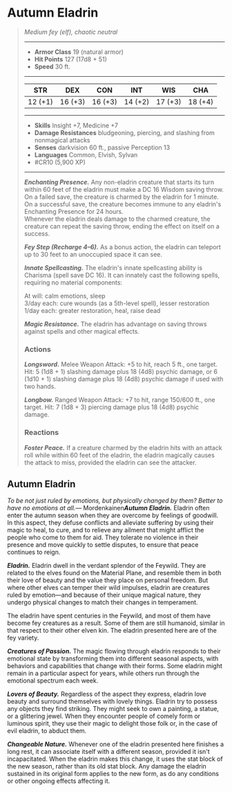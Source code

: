 # Autumn Eladrin
>*Medium fey (elf), chaotic neutral*
>___
>- **Armor Class** 19 (natural armor)
>- **Hit Points** 127 (17d8 + 51)
>- **Speed** 30 ft.
>___
>|STR|DEX|CON|INT|WIS|CHA|
>|:---:|:---:|:---:|:---:|:---:|:---:|
>|12 (+1)|16 (+3)|16 (+3)|14 (+2)|17 (+3)|18 (+4)|
>___
>- **Skills** Insight +7, Medicine +7
>- **Damage Resistances** bludgeoning, piercing, and slashing from nonmagical attacks
>- **Senses** darkvision 60 ft., passive Perception 13
>- **Languages** Common, Elvish, Sylvan
>- #CR10 (5,900 XP)
>___
>***Enchanting Presence.*** Any non-eladrin creature that starts its turn within 60 feet of the eladrin must make a DC 16 Wisdom saving throw. On a failed save, the creature is charmed by the eladrin for 1 minute. On a successful save, the creature becomes immune to any eladrin's Enchanting Presence for 24 hours.  
>Whenever the eladrin deals damage to the charmed creature, the creature can repeat the saving throw, ending the effect on itself on a success.  
>
>***Fey Step (Recharge 4–6).*** As a bonus action, the eladrin can teleport up to 30 feet to an unoccupied space it can see.  
>
>***Innate Spellcasting.*** The eladrin's innate spellcasting ability is Charisma (spell save DC 16). It can innately cast the following spells, requiring no material components:  
>
>At will: calm emotions, sleep  
>3/day each: cure wounds (as a 5th-level spell), lesser restoration  
>1/day each: greater restoration, heal, raise dead  
>
>
>***Magic Resistance.*** The eladrin has advantage on saving throws against spells and other magical effects.  
>
>### Actions
>***Longsword.*** Melee Weapon Attack: +5 to hit, reach 5 ft., one target. Hit: 5 (1d8 + 1) slashing damage plus 18 (4d8) psychic damage, or 6 (1d10 + 1) slashing damage plus 18 (4d8) psychic damage if used with two hands.  
>
>***Longbow.*** Ranged Weapon Attack: +7 to hit, range 150/600 ft., one target. Hit: 7 (1d8 + 3) piercing damage plus 18 (4d8) psychic damage.  
>
>### Reactions
>***Foster Peace.*** If a creature charmed by the eladrin hits with an attack roll while within 60 feet of the eladrin, the eladrin magically causes the attack to miss, provided the eladrin can see the attacker.

## Autumn Eladrin

*To be not just ruled by emotions, but physically changed by them? Better to have no emotions at all.*— Mordenkainen***Autumn Eladrin.*** Eladrin often enter the autumn season when they are overcome by feelings of goodwill. In this aspect, they defuse conflicts and alleviate suffering by using their magic to heal, to cure, and to relieve any ailment that might afflict the people who come to them for aid. They tolerate no violence in their presence and move quickly to settle disputes, to ensure that peace continues to reign.

***Eladrin.*** Eladrin dwell in the verdant splendor of the Feywild. They are related to the elves found on the Material Plane, and resemble them in both their love of beauty and the value they place on personal freedom. But where other elves can temper their wild impulses, eladrin are creatures ruled by emotion—and because of their unique magical nature, they undergo physical changes to match their changes in temperament.

The eladrin have spent centuries in the Feywild, and most of them have become fey creatures as a result. Some of them are still humanoid, similar in that respect to their other elven kin. The eladrin presented here are of the fey variety.

***Creatures of Passion.*** The magic flowing through eladrin responds to their emotional state by transforming them into different seasonal aspects, with behaviors and capabilities that change with their forms. Some eladrin might remain in a particular aspect for years, while others run through the emotional spectrum each week.

***Lovers of Beauty.*** Regardless of the aspect they express, eladrin love beauty and surround themselves with lovely things. Eladrin try to possess any objects they find striking. They might seek to own a painting, a statue, or a glittering jewel. When they encounter people of comely form or luminous spirit, they use their magic to delight those folk or, in the case of evil eladrin, to abduct them.

***Changeable Nature.*** Whenever one of the eladrin presented here finishes a long rest, it can associate itself with a different season, provided it isn't incapacitated. When the eladrin makes this change, it uses the stat block of the new season, rather than its old stat block. Any damage the eladrin sustained in its original form applies to the new form, as do any conditions or other ongoing effects affecting it.